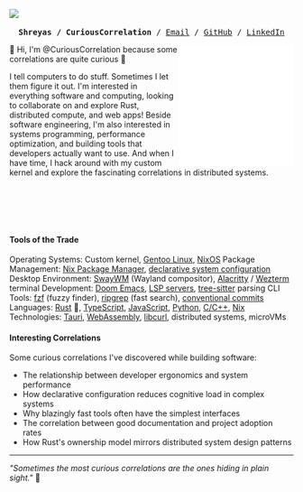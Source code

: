 [![](https://img.shields.io/badge/curious-correlations-bluegreen)](https://github.com/CuriousCorrelation)

<p><pre align="center">
<strong>Shreyas / CuriousCorrelation</strong> / <a href="mailto:CuriousCorrelation@protonmail.com">Email</a> / <a href="https://github.com/CuriousCorrelation">GitHub</a> / <a href="https://linkedin.com/in/shreyas-joshi-swe">LinkedIn</a>
</pre></p>

<img src="metrics-base.svg" align="right" width="40.5%"></img>

👋 Hi, I'm @CuriousCorrelation because some correlations are quite curious 🤔

I tell computers to do stuff. Sometimes I let them figure it out. I'm interested in everything software and computing, looking to collaborate on and explore Rust, distributed compute, and web apps! Beside software engineering, I'm also interested in systems programming, performance optimization, and building tools that developers actually want to use. And when I have time, I hack around with my custom kernel and explore the fascinating correlations in distributed systems.<br/>

<br/><br/><br/><br/>

#### Tools of the Trade

Operating Systems: Custom kernel, [Gentoo Linux](https://www.gentoo.org/), [NixOS](https://nixos.org/)
Package Management: [Nix Package Manager](https://nixos.org/download.html), [declarative system configuration](https://github.com/CuriousCorrelation/nix-darwin)
Desktop Environment: [SwayWM](https://swaywm.org/) (Wayland compositor), [Alacritty](https://github.com/alacritty/alacritty) / [Wezterm](https://github.com/wezterm/wezterm) terminal
Development: [Doom Emacs](https://github.com/doomemacs/doomemacs), [LSP servers](https://microsoft.github.io/language-server-protocol/), [tree-sitter](https://tree-sitter.github.io/tree-sitter/) parsing
CLI Tools: [fzf](https://github.com/junegunn/fzf) (fuzzy finder), [ripgrep](https://github.com/BurntSushi/ripgrep) (fast search), [conventional commits](https://www.conventionalcommits.org/)
Languages: [Rust](https://www.rust-lang.org/) 🦀, [TypeScript](https://www.typescriptlang.org/), [JavaScript](https://developer.mozilla.org/en-US/docs/Web/JavaScript), [Python](https://www.python.org/), [C/C++](https://isocpp.org/), [Nix](https://nixos.org/manual/nix/stable/)
Technologies: [Tauri](https://tauri.app/), [WebAssembly](https://webassembly.org/), [libcurl](https://curl.se/libcurl/), distributed systems, microVMs

#### Interesting Correlations

Some curious correlations I've discovered while building software:

- The relationship between developer ergonomics and system performance
- How declarative configuration reduces cognitive load in complex systems
- Why blazingly fast tools often have the simplest interfaces
- The correlation between good documentation and project adoption rates
- How Rust's ownership model mirrors distributed system design patterns

---

*"Sometimes the most curious correlations are the ones hiding in plain sight."* 🤔
